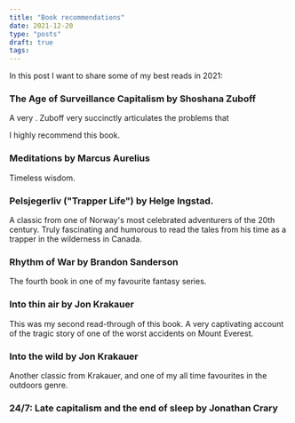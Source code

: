 ```yaml
---
title: "Book recommendations"
date: 2021-12-20
type: "posts"
draft: true
tags:
---
```



In this post I want to share some of my best reads in 2021:


### The Age of Surveillance Capitalism by Shoshana Zuboff

A very . Zuboff very succinctly articulates the problems that

I highly recommend this book.

### Meditations by Marcus Aurelius

Timeless wisdom. 

### Pelsjegerliv ("Trapper Life") by Helge Ingstad. 

A classic from one of Norway's most celebrated adventurers of the 20th century. Truly fascinating and humorous to read the tales from his time as a trapper in the wilderness in Canada.


### Rhythm of War by Brandon Sanderson

The fourth book in one of my favourite fantasy series.

### Into thin air by Jon Krakauer

This was my second read-through of this book. A very captivating account of the tragic story of one of the worst accidents on Mount Everest. 


### Into the wild by Jon Krakauer

Another classic from Krakauer, and one of my all time favourites in the outdoors genre.

### 24/7: Late capitalism and the end of sleep by Jonathan Crary

